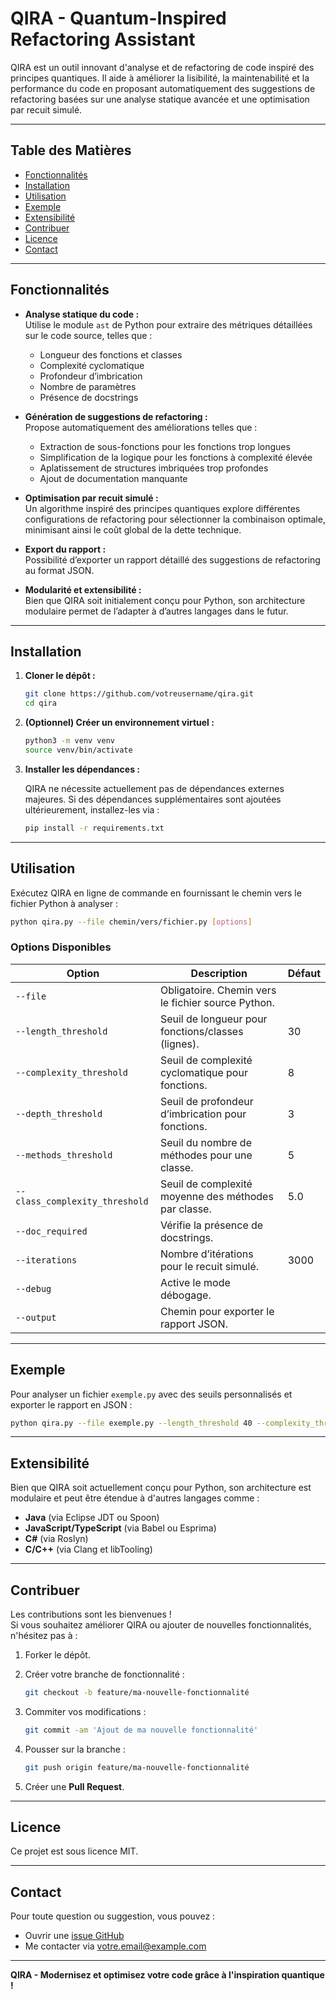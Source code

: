 # QIRA - Quantum-Inspired Refactoring Assistant

QIRA est un outil innovant d'analyse et de refactoring de code inspiré des principes quantiques. Il aide à améliorer la lisibilité, la maintenabilité et la performance du code en proposant automatiquement des suggestions de refactoring basées sur une analyse statique avancée et une optimisation par recuit simulé.

---

## Table des Matières

- [Fonctionnalités](#fonctionnalités)
- [Installation](#installation)
- [Utilisation](#utilisation)
- [Exemple](#exemple)
- [Extensibilité](#extensibilité)
- [Contribuer](#contribuer)
- [Licence](#licence)
- [Contact](#contact)

---

## Fonctionnalités

- **Analyse statique du code :**  
  Utilise le module `ast` de Python pour extraire des métriques détaillées sur le code source, telles que :
  - Longueur des fonctions et classes
  - Complexité cyclomatique
  - Profondeur d’imbrication
  - Nombre de paramètres
  - Présence de docstrings

- **Génération de suggestions de refactoring :**  
  Propose automatiquement des améliorations telles que :
  - Extraction de sous-fonctions pour les fonctions trop longues
  - Simplification de la logique pour les fonctions à complexité élevée
  - Aplatissement de structures imbriquées trop profondes
  - Ajout de documentation manquante

- **Optimisation par recuit simulé :**  
  Un algorithme inspiré des principes quantiques explore différentes configurations de refactoring pour sélectionner la combinaison optimale, minimisant ainsi le coût global de la dette technique.

- **Export du rapport :**  
  Possibilité d’exporter un rapport détaillé des suggestions de refactoring au format JSON.

- **Modularité et extensibilité :**  
  Bien que QIRA soit initialement conçu pour Python, son architecture modulaire permet de l’adapter à d’autres langages dans le futur.

---

## Installation

1. **Cloner le dépôt :**

   ```bash
   git clone https://github.com/votreusername/qira.git
   cd qira
   ```

2. **(Optionnel) Créer un environnement virtuel :**

   ```bash
   python3 -m venv venv
   source venv/bin/activate
   ```

3. **Installer les dépendances :**

   QIRA ne nécessite actuellement pas de dépendances externes majeures. Si des dépendances supplémentaires sont ajoutées ultérieurement, installez-les via :

   ```bash
   pip install -r requirements.txt
   ```

---

## Utilisation

Exécutez QIRA en ligne de commande en fournissant le chemin vers le fichier Python à analyser :

```bash
python qira.py --file chemin/vers/fichier.py [options]
```

### Options Disponibles

| Option                        | Description                                            | Défaut      |
|-------------------------------|--------------------------------------------------------|-------------|
| `--file`                      | Obligatoire. Chemin vers le fichier source Python.     |             |
| `--length_threshold`          | Seuil de longueur pour fonctions/classes (lignes).     | 30          |
| `--complexity_threshold`      | Seuil de complexité cyclomatique pour fonctions.       | 8           |
| `--depth_threshold`           | Seuil de profondeur d’imbrication pour fonctions.      | 3           |
| `--methods_threshold`         | Seuil du nombre de méthodes pour une classe.           | 5           |
| `--class_complexity_threshold`| Seuil de complexité moyenne des méthodes par classe.   | 5.0         |
| `--doc_required`              | Vérifie la présence de docstrings.                     |             |
| `--iterations`                | Nombre d’itérations pour le recuit simulé.             | 3000        |
| `--debug`                     | Active le mode débogage.                               |             |
| `--output`                    | Chemin pour exporter le rapport JSON.                  |             |

---

## Exemple

Pour analyser un fichier `exemple.py` avec des seuils personnalisés et exporter le rapport en JSON :

```bash
python qira.py --file exemple.py --length_threshold 40 --complexity_threshold 10 --doc_required --output rapport.json
```

---

## Extensibilité

Bien que QIRA soit actuellement conçu pour Python, son architecture est modulaire et peut être étendue à d'autres langages comme :

- **Java** (via Eclipse JDT ou Spoon)
- **JavaScript/TypeScript** (via Babel ou Esprima)
- **C#** (via Roslyn)
- **C/C++** (via Clang et libTooling)

---

## Contribuer

Les contributions sont les bienvenues !  
Si vous souhaitez améliorer QIRA ou ajouter de nouvelles fonctionnalités, n'hésitez pas à :

1. Forker le dépôt.
2. Créer votre branche de fonctionnalité :

   ```bash
   git checkout -b feature/ma-nouvelle-fonctionnalité
   ```

3. Commiter vos modifications :

   ```bash
   git commit -am 'Ajout de ma nouvelle fonctionnalité'
   ```

4. Pousser sur la branche :

   ```bash
   git push origin feature/ma-nouvelle-fonctionnalité
   ```

5. Créer une **Pull Request**.

---

## Licence

Ce projet est sous licence MIT.

---

## Contact

Pour toute question ou suggestion, vous pouvez :

- Ouvrir une [issue GitHub](https://github.com/nexiath/qira/issues)
- Me contacter via [votre.email@example.com](mailto:robin.cassard39@gmail.com)

---

**QIRA - Modernisez et optimisez votre code grâce à l'inspiration quantique !**
